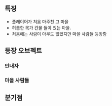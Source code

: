 ## 특징
- 플레이어가 처음 마주친 그 마을
- 허름한 목가 건물 들이 있는 마을.
- 처음에는 사람이 아무도 없었지만 마을 사람들 등장함
## 등장 오브젝트
### 안내자
### 마을 사람들


## 분기점
